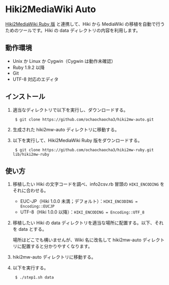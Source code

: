 Hiki2MediaWiki Auto
===================
[Hiki2MediaWiki Ruby 版](https://github.com/ochaochaocha3/hiki2mw-ruby) と連携して、Hiki から MediaWiki の移植を自動で行うためのツールです。Hiki の data ディレクトリの内容を利用します。

動作環境
--------
* Unix か Linux か Cygwin（Cygwin は動作未確認）
* Ruby 1.9.2 以降
* Git
* UTF-8 対応のエディタ

インストール
------------
1. 適当なディレクトリで以下を実行し、ダウンロードする。

        $ git clone https://github.com/ochaochaocha3/hiki2mw-auto.git

2. 生成された hiki2mw-auto ディレクトリに移動する。

3. 以下を実行して、Hiki2MediaWiki Ruby 版をダウンロードする。

        $ git clone https://github.com/ochaochaocha3/hiki2mw-ruby.git lib/hiki2mw-ruby

使い方
------
1. 移植したい Hiki の文字コードを調べ、info2csv.rb 冒頭の `HIKI_ENCODING` をそれに合わせる。

    * EUC-JP（Hiki 1.0.0 未満；デフォルト）：`HIKI_ENCODING = Encoding::EUCJP`
    * UTF-8（Hiki 1.0.0 以降）：`HIKI_ENCODING = Encoding::UTF_8`

2. 移植したい Hiki の data ディレクトリを適当な場所に配置する。以下、それを data とする。

    場所はどこでも構いませんが、Wiki 名に改名して hiki2mw-auto ディレクトリに配置すると分かりやすくなります。

3. hiki2mw-auto ディレクトリに移動する。

4. 以下を実行する。

        $ ./step1.sh data
